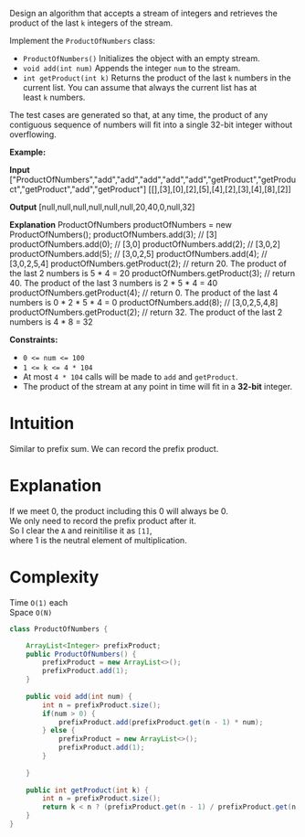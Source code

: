 Design an algorithm that accepts a stream of integers and retrieves the product of the last `k` integers of the stream.

Implement the `ProductOfNumbers` class:

- `ProductOfNumbers()` Initializes the object with an empty stream.
- `void add(int num)` Appends the integer `num` to the stream.
- `int getProduct(int k)` Returns the product of the last `k` numbers in the current list. You can assume that always the current list has at least `k` numbers.

The test cases are generated so that, at any time, the product of any contiguous sequence of numbers will fit into a single 32-bit integer without overflowing.

**Example:**

**Input**
["ProductOfNumbers","add","add","add","add","add","getProduct","getProduct","getProduct","add","getProduct"]
[[],[3],[0],[2],[5],[4],[2],[3],[4],[8],[2]]

**Output**
[null,null,null,null,null,null,20,40,0,null,32]

**Explanation**
ProductOfNumbers productOfNumbers = new ProductOfNumbers();
productOfNumbers.add(3);        // [3]
productOfNumbers.add(0);        // [3,0]
productOfNumbers.add(2);        // [3,0,2]
productOfNumbers.add(5);        // [3,0,2,5]
productOfNumbers.add(4);        // [3,0,2,5,4]
productOfNumbers.getProduct(2); // return 20. The product of the last 2 numbers is 5 * 4 = 20
productOfNumbers.getProduct(3); // return 40. The product of the last 3 numbers is 2 * 5 * 4 = 40
productOfNumbers.getProduct(4); // return 0. The product of the last 4 numbers is 0 * 2 * 5 * 4 = 0
productOfNumbers.add(8);        // [3,0,2,5,4,8]
productOfNumbers.getProduct(2); // return 32. The product of the last 2 numbers is 4 * 8 = 32 

**Constraints:**

- `0 <= num <= 100`
- `1 <= k <= 4 * 104`
- At most `4 * 104` calls will be made to `add` and `getProduct`.
- The product of the stream at any point in time will fit in a **32-bit** integer.

# **Intuition**

Similar to prefix sum. We can record the prefix product.  
  

# **Explanation**

If we meet 0, the product including this 0 will always be 0.  
We only need to record the prefix product after it.  
So I clear the `A` and reinitilise it as `[1]`,  
where 1 is the neutral element of multiplication.  
  

# **Complexity**

Time `O(1)` each  
Space `O(N)`


```java
class ProductOfNumbers {

    ArrayList<Integer> prefixProduct;
    public ProductOfNumbers() {
        prefixProduct = new ArrayList<>();
        prefixProduct.add(1);
    }
    
    public void add(int num) {
        int n = prefixProduct.size();
        if(num > 0) {
            prefixProduct.add(prefixProduct.get(n - 1) * num);
        } else {
            prefixProduct = new ArrayList<>();
            prefixProduct.add(1);
        }
        
    }
    
    public int getProduct(int k) {
        int n = prefixProduct.size();
        return k < n ? (prefixProduct.get(n - 1) / prefixProduct.get(n - k - 1)) : 0;
    }
}
```